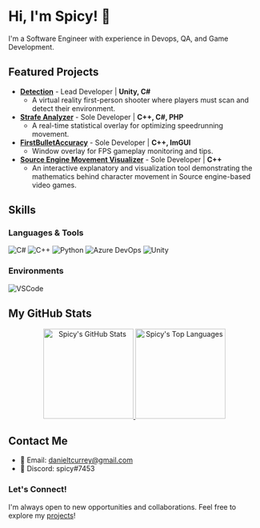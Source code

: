 <!-- <p align="center">
    <img alt="" src=https://img.shields.io/github/stars/spicy?style=for-the-badge&?affiliations=OWNER%2CCOLLABORATOR />
    <img alt="" src=https://komarev.com/ghpvc/?username=spicy&style=for-the-badge />
</p> -->

# Hi, I'm Spicy! 👋
I'm a Software Engineer with experience in Devops, QA, and Game Development.

## Featured Projects
- **[Detection](https://github.com/spicy/detection)** - Lead Developer | **Unity, C#**
  - A virtual reality first-person shooter where players must scan and detect their environment.
- **[Strafe Analyzer](https://github.com/spicy/strafe-analyzer)** - Sole Developer | **C++, C#, PHP**
  - A real-time statistical overlay for optimizing speedrunning movement.
- **[FirstBulletAccuracy](https://github.com/spicy/first-bullet-accuracy)** - Sole Developer | **C++, ImGUI**
  - Window overlay for FPS gameplay monitoring and tips.
- **[Source Engine Movement Visualizer](https://github.com/spicy/movement-visualizer)** - Sole Developer | **C++**
  - An interactive explanatory and visualization tool demonstrating the mathematics behind character movement in Source engine-based video games.

## Skills
### Languages & Tools
![C#](https://img.shields.io/badge/C%23-239120?style=for-the-badge&logo=c-sharp&logoColor=white)
![C++](https://img.shields.io/badge/C++-00599C?style=for-the-badge&logo=cplusplus&logoColor=white)
![Python](https://img.shields.io/badge/Python-3776AB?style=for-the-badge&logo=python&logoColor=white)
![Azure DevOps](https://img.shields.io/badge/Azure_DevOps-0078D7?style=for-the-badge&logo=azure-devops&logoColor=white)
![Unity](https://img.shields.io/badge/Unity-000000?style=for-the-badge&logo=unity&logoColor=white)

### Environments
![VSCode](https://img.shields.io/badge/VSCode-007ACC?style=for-the-badge&logo=visual-studio-code&logoColor=white)

## My GitHub Stats
<p align="center">
  <a href="https://github.com/spicy">
    <img height="180em" src="https://github-readme-stats.vercel.app/api?username=spicy&show_icons=true&theme=radical&count_private=true" alt="Spicy's GitHub Stats" />
    <img height="180em" src="https://github-readme-stats.vercel.app/api/top-langs/?username=spicy&theme=radical&layout=compact" alt="Spicy's Top Languages" />
  </a>
</p>

## Contact Me
- 📧 Email: [danieltcurrey@gmail.com](mailto:danieltcurrey@gmail.com)
- 💬 Discord: spicy#7453

### Let's Connect!
I'm always open to new opportunities and collaborations. Feel free to explore my [projects](#projects)!

